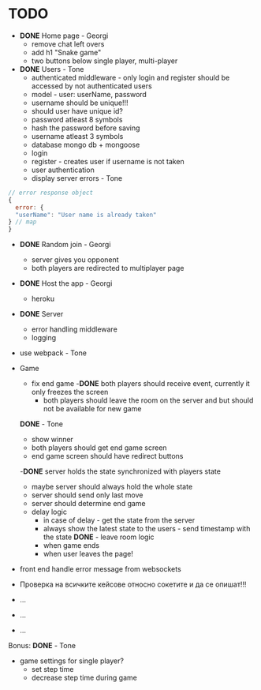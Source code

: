 # TODO

- **DONE** Home page - Georgi
  - remove chat left overs
  - add h1 "Snake game"
  - two buttons below single player, multi-player
- **DONE** Users - Tone
  - authenticated middleware - only login and register should be accessed by not authenticated users
  - model - user: userName, password
  - username should be unique!!!
  - should user have unique id?
  - password atleast 8 symbols
  - hash the password before saving
  - username atleast 3 symbols
  - database mongo db + mongoose
  - login
  - register - creates user if username is not taken
  - user authentication
  - display server errors - Tone
```js
// error response object
{
  error: {
  "userName": "User name is already taken"
} // map
}
```

- **DONE** Random join - Georgi
  - server gives you opponent
  - both players are redirected to multiplayer page

- **DONE** Host the app - Georgi
  - heroku

- **DONE** Server
  - error handling middleware
  - logging
    
- use webpack - Tone

- Game
  - fix end game
    -**DONE**  both players should receive event, currently it only freezes the screen
    - both players should leave the room on the server and but should not be available for new game
      
  **DONE** - Tone
    - show winner
    - both players should get end game screen
    - end game screen should have redirect buttons
      
  -**DONE**  server holds the state synchronized with players state
    - maybe server should always hold the whole state
    - server should send only last move
    - server should determine end game
  - delay logic
    - in case of delay - get the state from the server
    - always show the latest state to the users - send timestamp with the state
  **DONE** - leave room logic
    - when game ends
    - when user leaves the page!

 - front end handle error message from websockets
 - Проверка на всичките кейсове относно сокетите и да се опишат!!!
  - ...
  - ...
  - ...

Bonus: **DONE** - Tone
  - game settings for single player?
    - set step time
    - decrease step time during game
